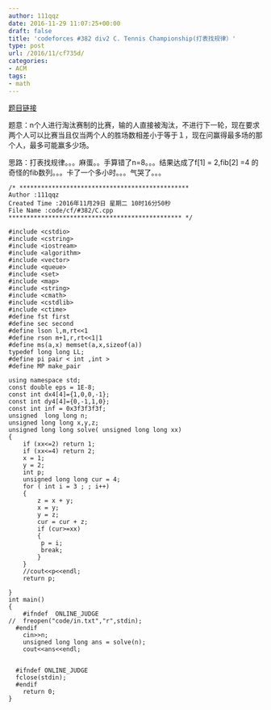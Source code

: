 ```yaml
---
author: 111qqz
date: 2016-11-29 11:07:25+00:00
draft: false
title: 'codeforces #382 div2 C. Tennis Championship(打表找规律）'
type: post
url: /2016/11/cf735d/
categories:
- ACM
tags:
- math
---
```


[题目链接](http://codeforces.com/problemset/problem/735/C)

题意：n个人进行淘汰赛制的比赛，输的人直接被淘汰，不进行下一轮，现在要求两个人可以比赛当且仅当两个人的胜场数相差小于等于１，现在问赢得最多场的那个人，最多可能赢多少场。

思路：打表找规律。。。麻蛋。。手算错了n=8。。。结果达成了f[1] = 2,fib[2] =4 的奇怪的fib数列。。。卡了一个多小时。。。气哭了。。。

    
    /* ***********************************************
    Author :111qqz
    Created Time :2016年11月29日 星期二 10时16分50秒
    File Name :code/cf/#382/C.cpp
    ************************************************ */
    
    #include <cstdio>
    #include <cstring>
    #include <iostream>
    #include <algorithm>
    #include <vector>
    #include <queue>
    #include <set>
    #include <map>
    #include <string>
    #include <cmath>
    #include <cstdlib>
    #include <ctime>
    #define fst first
    #define sec second
    #define lson l,m,rt<<1
    #define rson m+1,r,rt<<1|1
    #define ms(a,x) memset(a,x,sizeof(a))
    typedef long long LL;
    #define pi pair < int ,int >
    #define MP make_pair
    
    using namespace std;
    const double eps = 1E-8;
    const int dx4[4]={1,0,0,-1};
    const int dy4[4]={0,-1,1,0};
    const int inf = 0x3f3f3f3f;
    unsigned  long long n;
    unsigned long long x,y,z;
    unsigned long long solve( unsigned long long xx)
    {
    	if (xx<=2) return 1;
    	if (xx<=4) return 2;
    	x = 1;
    	y = 2;
    	int p;
    	unsigned long long cur = 4;
    	for ( int i = 3 ; ; i++)
    	{
    	    z = x + y;
    	    x = y;
    	    y = z;
    	    cur = cur + z;
    	    if (cur>=xx)
    	    {
    		 p = i;
    		 break;
    	    }
    	}
    	//cout<<p<<endl;
    	return p;
    
    }
    int main()
    {
    	#ifndef  ONLINE_JUDGE 
    //	freopen("code/in.txt","r",stdin);
      #endif
    	cin>>n;
    	unsigned long long ans = solve(n);
    	cout<<ans<<endl;
    
    
      #ifndef ONLINE_JUDGE  
      fclose(stdin);
      #endif
        return 0;
    }
    





